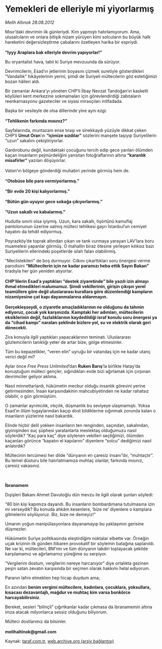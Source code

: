 # Yemekleri de elleriyle mi yiyorlarmış

*Melih Altınok 28.08.2012*

<div class="yazi"><p>Mısır’daki devrimin ilk günleriydi. Kim yapmıştı hatırlamıyorum. Ama, ulusalcıların ve onlara bitişik nizam yürüyen kimi solcuların bu büyük halk hareketini değersizleştirme çabalarını özetleyen harika bir espriydi.<br/><br/><b>“Iyyy Araplara bak elleriyle devrim yapıyorlar!”</b></p>
<p>Bu oryantalist hava, tabii ki Suriye mevzuunda da sürüyor.</p>
<p>Devrimcilerin, Esad’ın jetlerinin boyasını çizmek suretiyle gösterdikleri “Vandallık” hikâyelerinin yerini, şimdi de Suriyeli mültecilerin göz estetiğimizi bozan hâlleri aldı. </p>
<p>Bir zamanlar Ankara’yı yöneten CHP’li İlbay Nevzat Tandoğan’ın kasketli köylüleri kent merkezine sokmamaları için görevlendirdiği zabıtaların reenkarnasyonu gazeteciler ve siyasi mirasçıları intifadada.</p>
<p>Başka bir vesileyle de olsa dillerinde yine aynı ezgi:<br/><br/><b>“Tehlikenin farkında mısınız?” </b></p>
<p>Sayfalarında, muntazam ense tıraşı ve sinekkaydı yüzüyle dikkat çeken CHP’li <b>Umut Oran</b>’ın <b>“içimize sızdılar”</b> sözlerini manşete taşıyıp Suriyelilerin “uzun” sakalını çekiştiriyorlar.</p>
<p>Gardırobunu değil, kundaktaki çocuğunu tercih edip gece yarıları ölümden kaçan insanların pejmürdeliğini yansıtan fotoğraflarının altına <b>“karanlık misafirler”</b> yazıları döşüyorlar.<br/><br/><i>Vatan</i>’ın bölgeye gönderdiği muhabiri yerinde görmüş hem de.<br/><br/><b>“Otobüse bile para vermiyorlarmış.”<br/><br/>“Bir evde 20 kişi kalıyorlarmış.”<br/><br/>“Bütün gün uyuyor gece sokağa çıkıyorlarmış.”<br/><br/>“Uzun sakallı ve kabalarmış.”</b></p>
<p>Hudutla sınırlı olsa iyiymiş. Uzun, kara sakallı, tişörtünü kamuflaj pantolonunun üzerine salmış mülteci tehlikesi gayrı İstanbul’un cemiyet hayatını da tehdit ediyormuş.</p>
<p>Poyrazköy’de toprak altından çıkan ve tank vurmaya yarayan LAV’lara boru muamelesi yapanlar görmüş. O mahallin biraz ötesine yerleşen kılıksız bazı Suriyelilerin ellerindeki poşetlerde silah falan olabilirmiş.</p>
<p>“Meclistekileri” de boş durmuyor. Cılkını çıkarttıkları soru önergesi verme parodisini <b>“Mültecilerin için ne kadar paramızı heba ettik Sayın Bakan”</b> tiradıyla her gün yeniden atıyorlar.<br/><br/><b>CHP’lilerin Esad’a yaptıkları “destek ziyaretinde” bile yazılı izin almayı ihmal etmedikleri malumumuz. Şimdi vekillerinin, girişin çıkışın yerel teamüllere göre değil uluslararası kurallara göre düzenlendiği kampların nizamiyesine çat kapı dayanmalarına aldanmayın.<br/><br/>Gerçekleşseydi, o ziyaretle amaçladıklarının ne olduğunu da tahmin ediyoruz, çocuk yok karşınızda. Kamptaki her adımları, mültecilerin eksiklerinin değil, fazlalıklarının kaydedildiği israf konulu soru önergesi ya da “cihad kampı” naraları şeklinde bizlere yol, su ve elektrik olarak geri dönecekti.</b></p>
<p>Zira konuyla ilgili yaptıkları yapacaklarının teminatı. Uluslararası gözlemcilerin tanıklığı yeter de artar bize, gölge etmesinler.</p>
<p>Tüm bu kepazelikler, “veren elin” uyruğu bir vatandaş için ne kadar utanç verici değil mi?</p>
<p>Aylar önce <i>Free Press Unlimited</i>’dan <b>Ruken Barış</b>’la birlikte Hatay’da konuştuğum mülteci gençler, sığındıkları evde bizi ağırlamak için çırpınan devrimciler geliyor aklıma. </p>
<p>Nasıl minnettarlardı, hükümetin mecbur olduğu insanlık görevini yerine getirmesinden. İnsan karşısındakinin mahcubiyetinden ne kadar rahatsız olabilir, o gün görmüştüm.</p>
<p>O zamanlar ayrımcılık, ırkçılık, düşmanlık bu seviyeye ulaşmamıştı. Yoksa Esad’ın ölüm tugaylarından kaçıp dost bildiklerine sığınmak zorunda kalan o insanların yüzlerine nasıl bakardık.</p>
<p>Elinde hiçbir delil yokken insanların ten renginden, saçından, sakalından, giyinişinden suç şüphesi yaratanlarla meslektaş olduğumuzu nasıl söylerdik? “Kaç para kaç” diye söylenen vekilleri seçtiğimizi, ölümden kaçanları görünce “kapatın el kapılarını” diyenlere “solcu” dediğimizi nasıl anlatırdık?</p>
<p>Mültecinin tercümesi her dilde “dünyanın en çaresiz insanı”dır, “muhtaçtır”. Bu temel düsturu bile hatırlatmamıza muhtaç olanlar, farkında mısınız, çaresiz vakasınız.<br/><br/><br/></p><b>
<p>İbranamem</p></b>
<p>Dışişleri Bakanı Ahmet Davutoğlu dün mevzu ile ilgili olarak şunları söyledi:</p>
<p>“80 bin kişi kapımıza dayandı. Bu insanların bombardımana tutulmasına izin mi verseydik? Bu konuda ahkâm kesenlere, ‘bize ne’ diyenlere o kamplara gitmelerini söylüyoruz. Biz, bize ne demeyiz!”</p>
<p>Umarım yoğun manipülasyonlara dayanamayıp bu yaklaşımın gerisine düşmezler. </p>
<p>Hükümetin Suriye politikasında eleştirdiğim noktalar elbette var. Örneğin uçak krizinin ilk günden itibaren provokatif bir söylemin batağına saplanıldı. Ne var ki, mültecileri, BM’nin ve tüm dünyanın takdiri toplayacak şekilde karşılamamız ve ağırlamamız yüreğime su serpiyor.</p>
<p>“Vergilerim dostum, vergilerim nereye harcanıyor” diye ortalıkta gezinen peşin satan zevatın karşısında bir seçmen olarak hakkımı helal ediyorum.</p>
<p>Paranın lafını etmekten hep hicap duydum ama;</p>
<p>En azından <b>benim vergimi mültecilere, kadınlara, çocuklara, yoksullara, kısacası dezavantajlı, mağdur ve muhtaç kim varsa bonkörce harcayabilirsiniz</b>. </p>
<p>Bereket, sesleri “bilinçli” çığırtkanlar kadar çıkmasa da ibranamemin altına imza atacak milyonlarca sessiz olduğunu biliyorum. </p>
<p>Mülteci dostlarımız da bilsinler.<br/><br/><b>melihaltinok@gmail.com</b></p>
</div>

Kaynak: [taraf.com.tr](http://www.taraf.com.tr/melih-altinok/makale-yemekleri-de-elleriyle-mi-yiyorlarmis.htm), [web.archive.org (arşiv bağlantısı)](http://web.archive.org/web/20130913021119/http://www.taraf.com.tr/melih-altinok/makale-yemekleri-de-elleriyle-mi-yiyorlarmis.htm)
